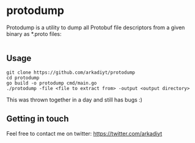 # protodump

Protodump is a utility to dump all Protobuf file descriptors from a given binary as *.proto files:

<img>

## Usage

```
git clone https://github.com/arkadiyt/protodump
cd protodump
go build -o protodump cmd/main.go
./protodump -file <file to extract from> -output <output directory>
```

This was thrown together in a day and still has bugs :)

## Getting in touch

Feel free to contact me on twitter: https://twitter.com/arkadiyt
